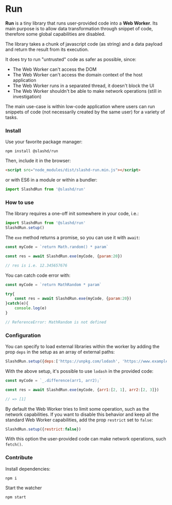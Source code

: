 # Run

**Run** is a tiny library that runs user-provided code into a **Web Worker**. 
Its main purpose is to allow data transformation through snippet of code, therefore some global capabilities are disabled.

The library takes a chunk of javascript code (as string) and a data payload and return the result from its execution.

It does try to run "untrusted" code as safer as possible, since:

- The Web Worker can't access the DOM
- The Web Worker can't access the domain context of the host application
- The Web Worker runs in a separated thread, it doesn't block the UI
- The Web Worker shouldn't be able to make network operations (still in investigation)

The main use-case is within low-code application where users can run snippets of code (not necessarily created by the same user) for a variety of tasks.



### Install

Use your favorite package manager:

```shell
npm install @slashd/run
```

Then, include it in the browser:

```html
<script src="node_modules/dist/slashd-run.min.js"></script>
```

or with ES6 in a module or within a bundler:

```js
import SlashdRun from '@slashd/run'
```





### How to use

The library requires a one-off init somewhere in your code, i.e.:

```js
import SlashdRun from '@slashd/run'
SlashdRun.setup()
```



The `exe` method returns a promise, so you can use it with `await`:

```js
const myCode = `return Math.random() * param`

const res = await SlashdRun.exe(myCode, {param:20})

// res is i.e. 12.345657676
```


You can catch code error with:

```js
const myCode = `return MathRandom * param`

try{
    const res = await SlashdRun.exe(myCode, {param:20})
}catch(e){
    console.log(e)
}

// ReferenceError: MathRandom is not defined
```


### Configuration

You can specify to load external libraries within the worker by adding the prop `deps` in the setup as an array of external paths:

```js
SlashdRun.setup({deps:['https://unpkg.com/lodash', 'https://www.example.com/mylibrary.js']})
```

With the above setup, it's possible to use `lodash` in the provided code:

```js
const myCode = `_.difference(arr1, arr2);`

const res = await SlashdRun.exe(myCode, {arr1:[2, 1], arr2:[2, 3]})

// => [1]
```

By default the Web Worker tries to limit some operation, such as the network capabilities.
If you want to disable this behavior and keep all the standard Web Worker capabilities, add the prop `restrict` set to `false`:

```js
SlashdRun.setup({restrict:false})
```

With this option the user-provided code can make network operations, such `fetch()`.

### Contribute

Install dependencies:

```shell
npm i
```


Start the watcher

```shell
npm start 
```

